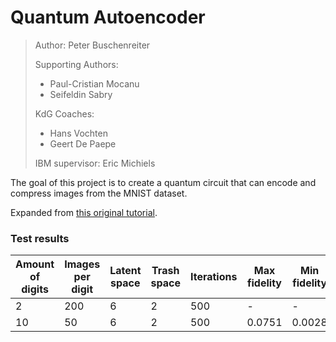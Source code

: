 # Quantum Autoencoder

> Author: Peter Buschenreiter
> 
> Supporting Authors:
> - Paul-Cristian Mocanu
> - Seifeldin Sabry
> 
> KdG Coaches: 
> - Hans Vochten
> - Geert De Paepe
> 
> IBM supervisor: Eric Michiels

The goal of this project is to create a quantum circuit that can encode and compress images from the MNIST dataset.

Expanded from [this original tutorial](https://qiskit-community.github.io/qiskit-machine-learning/tutorials/12_quantum_autoencoder.html).

### Test results

| Amount of digits | Images per digit | Latent space | Trash space | Iterations | Max fidelity | Min fidelity | 0 fidelity           | 1 fidelity          | 2 fidelity | 3 fidelity | 4 fidelity | 5 fidelity | 6 fidelity | 7 fidelity | 8 fidelity | 9 fidelity |
|------------------|------------------|--------------|-------------|------------|--------------|--------------|----------------------|---------------------|------------|------------|------------|------------|------------|------------|------------|------------|
| 2                | 200              | 6            | 2           | 500        | -            | -            | 0.014805632615888497 | 0.04210399778807985 | -          | -          | -          | -          | -          | -          | -          | -          |
| 10               | 50               | 6            | 2           | 500        | 0.0751       | 0.0028       | 0.011841             | 0.039346            | 0.014605   | 0.013678   | 0.023822   | 0.015282   | 0.016249   | 0.019010   | 0.016061   | 0.020332   |
